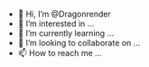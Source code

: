 - 👋 Hi, I’m @Dragonrender
- 👀 I’m interested in ...
- 🌱 I’m currently learning ...
- 💞️ I’m looking to collaborate on ...
- 📫 How to reach me ...

<!---
Dragonrender/Dragonrender is a ✨ special ✨ repository because its `README.md` (this file) appears on your GitHub profile.
You can click the Preview link to take a look at your changes.
--->
